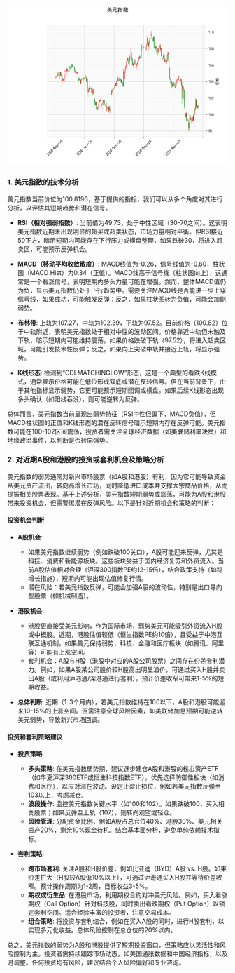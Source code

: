 ![图](USDX.png)

### 1. 美元指数的技术分析

美元指数当前价位为100.8196，基于提供的指标，我们可以从多个角度对其进行分析，以评估其短期趋势和潜在信号。

- **RSI（相对强弱指数）**: 当前值为49.73，处于中性区域（30-70之间）。这表明美元指数近期未出现明显的超买或超卖状态，市场力量相对平衡。但RSI接近50下方，暗示短期内可能存在下行压力或横盘整理，如果跌破30，将进入超卖区，可能预示反弹机会。

- **MACD（移动平均收敛散度）**: MACD线值为-0.26，信号线值为-0.60，柱状图（MACD Hist）为0.34（正值）。MACD线高于信号线（柱状图向上），这通常是一个看涨信号，表明短期内多头力量可能在增强。然而，整体MACD值仍为负，显示美元指数仍处于下行趋势中。需要关注MACD线是否能进一步上穿信号线，如果成功，可能触发反弹；反之，如果柱状图转为负值，可能会加剧弱势。

- **布林带**: 上轨为107.27，中轨为102.39，下轨为97.52。目前价格（100.82）位于中轨附近，表明美元指数处于相对中性的波动区间。价格靠近中轨但未触及下轨，暗示短期内可能维持震荡。如果价格跌破下轨（97.52），将进入超卖区域，可能引发技术性反弹；反之，如果向上突破中轨并接近上轨，将显示强势。

- **K线形态**: 检测到“CDLMATCHINGLOW”形态，这是一个典型的看跌K线模式，通常表示价格可能在低位形成双底或潜在反转信号。但在当前背景下，由于其他指标显示弱势，它更可能预示短期回调或横盘。如果后续K线形态出现多头确认（如阳线吞没），则可能逆转为反弹。

总体而言，美元指数当前呈现出弱势特征（RSI中性但偏下，MACD负值），但MACD柱状图的正值和K线形态的潜在反转信号暗示短期内存在反弹可能。美元指数可能在100-102区间震荡，投资者需关注全球经济数据（如美联储利率决策）和地缘政治事件，以判断是否转向强势。

### 2. 对近期A股和港股的投资或套利机会及策略分析

美元指数的弱势通常对新兴市场股票（如A股和港股）有利，因为它可能导致资金从美元资产流出，转向高增长市场，同时降低进口成本并支撑大宗商品价格，从而提振相关股票表现。基于上述分析，美元指数短期弱势或震荡，可能为A股和港股带来投资机会，但需警惕潜在反弹风险。以下是针对近期机会和策略的判断：

#### 投资机会判断
- **A股机会**: 
  - 如果美元指数继续弱势（例如跌破100关口），A股可能迎来反弹，尤其是科技、消费和新能源板块。这些板块受益于国内经济复苏和外资流入。当前A股估值相对合理（沪深300指数PE约12-15倍），结合政策支持（如稳增长措施），短期内可能出现估值修复行情。
  - 潜在风险：若美元指数反弹，可能会加强A股的波动性，特别是出口导向型股票（如机械制造）。

- **港股机会**:
  - 港股更直接受美元影响，作为国际市场，弱势美元可能吸引外资流入H股或中概股。近期，港股估值较低（恒生指数PE约10倍），且受益于中港互联互通机制。如果美元保持弱势，科技、金融和医疗板块（如腾讯、阿里等）可能有上涨空间。
  - 套利机会：A股与H股（港股中对应的A股公司股票）之间存在价差套利潜力。例如，如果A股某公司股价较H股高出明显溢价，可通过买入H股并卖出A股（或利用沪港通/深港通进行套利），预计价差收窄可带来1-5%的短期收益。

- **总体判断**: 近期（1-3个月内），若美元指数维持在100以下，A股和港股可能迎来10-15%的上涨空间。但需注意全球风险因素，如美联储加息预期可能逆转美元弱势，导致新兴市场回调。

#### 投资和套利策略建议
- **投资策略**:
  - **多头策略**: 在美元指数弱势期，建议逐步建仓A股和港股的核心资产ETF（如华夏沪深300ETF或恒生科技指数ETF）。优先选择防御性板块（如消费和医疗），以应对潜在波动。设定止盈止损位，例如若美元指数反弹至103以上，考虑减仓。
  - **波段操作**: 监控美元指数关键水平（如100和102）。如果跌破100，买入相关股票；如果反弹至上轨（107），则转向观望或轻仓。
  - **风险管理**: 分配资金比例，例如A股占总仓位40%、港股30%、美元相关资产20%，剩余10%现金待机。结合基本面分析，避免单纯依赖技术指标。

- **套利策略**:
  - **跨市场套利**: 关注A股和H股价差，例如比亚迪（BYD）A股 vs. H股。如果价差扩大（H股较A股低10%以上），可通过沪港通买入H股并等待价差收窄。预计操作周期为1-2周，目标收益3-5%。
  - **期权或衍生品**: 在港股市场，利用期权合约对冲美元风险。例如，买入看涨期权（Call Option）针对科技股，同时卖出看跌期权（Put Option）以锁定套利空间。适合经验丰富的投资者，注意交易成本。
  - **组合策略**: 将投资与套利结合，例如在买入A股的同时，进行H股套利，以实现多元化收益。总体风险控制在总仓位的20%以内。

总之，美元指数的弱势为A股和港股提供了短期投资窗口，但策略应以灵活性和风险控制为主。投资者需持续跟踪市场动态，如美国通胀数据和中国经济指标，以及时调整。任何投资均有风险，建议结合个人风险偏好和专业咨询。
